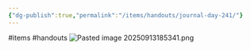 ```yaml
---
{"dg-publish":true,"permalink":"/items/handouts/journal-day-241/"}
---
```


#items #handouts
![Pasted image 20250913185341.png](/img/user/items/handouts/Pasted%20image%2020250913185341.png)